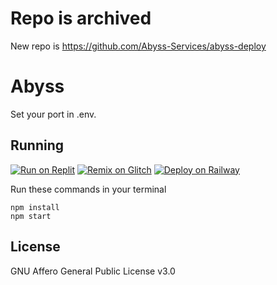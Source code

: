 # Repo is archived
New repo is https://github.com/Abyss-Services/abyss-deploy

# Abyss
Set your port in .env.

## Running

[![Run on Replit](https://binbashbanana.github.io/deploy-buttons/buttons/remade/replit.svg)](https://replit.com/github/Abyss-Services/abyss-browser)
[![Remix on Glitch](https://binbashbanana.github.io/deploy-buttons/buttons/remade/glitch.svg)](https://glitch.com/edit/#!/import/github/Abyss-Services/abyss-browser)
[![Deploy on Railway](https://binbashbanana.github.io/deploy-buttons/buttons/remade/railway.svg)](https://railway.app/new/template?template=https://github.com/Abyss-Services/abyss-browser)

Run these commands in your terminal

```shell
npm install
npm start
```

## License

GNU Affero General Public License v3.0
